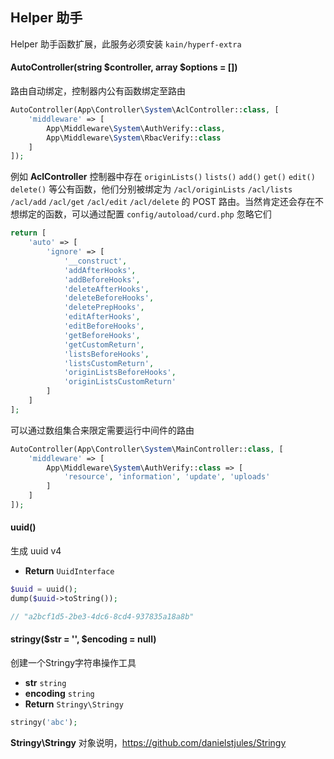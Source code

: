 ## Helper 助手

Helper 助手函数扩展，此服务必须安装 `kain/hyperf-extra`

#### AutoController(string $controller, array $options = [])

路由自动绑定，控制器内公有函数绑定至路由

```php
AutoController(App\Controller\System\AclController::class, [
    'middleware' => [
        App\Middleware\System\AuthVerify::class,
        App\Middleware\System\RbacVerify::class
    ]
]);
```

例如 **AclController** 控制器中存在 `originLists()` `lists()` `add()` `get()` `edit()` `delete()` 等公有函数，他们分别被绑定为 `/acl/originLists` `/acl/lists` `/acl/add` `/acl/get` `/acl/edit` `/acl/delete` 的 POST 路由。当然肯定还会存在不想绑定的函数，可以通过配置 `config/autoload/curd.php` 忽略它们

```php
return [
    'auto' => [
        'ignore' => [
            '__construct',
            'addAfterHooks',
            'addBeforeHooks',
            'deleteAfterHooks',
            'deleteBeforeHooks',
            'deletePrepHooks',
            'editAfterHooks',
            'editBeforeHooks',
            'getBeforeHooks',
            'getCustomReturn',
            'listsBeforeHooks',
            'listsCustomReturn',
            'originListsBeforeHooks',
            'originListsCustomReturn'
        ]
    ]
];
```

可以通过数组集合来限定需要运行中间件的路由

```php
AutoController(App\Controller\System\MainController::class, [
    'middleware' => [
        App\Middleware\System\AuthVerify::class => [
            'resource', 'information', 'update', 'uploads'
        ]
    ]
]);
```

#### uuid()

生成 uuid v4

- **Return** `UuidInterface`

```php
$uuid = uuid();
dump($uuid->toString());

// "a2bcf1d5-2be3-4dc6-8cd4-937835a18a8b"
```

#### stringy($str = '', $encoding = null)

创建一个Stringy字符串操作工具

- **str** `string`
- **encoding** `string`
- **Return** `Stringy\Stringy`

```php
stringy('abc');
```

**Stringy\Stringy** 对象说明，https://github.com/danielstjules/Stringy